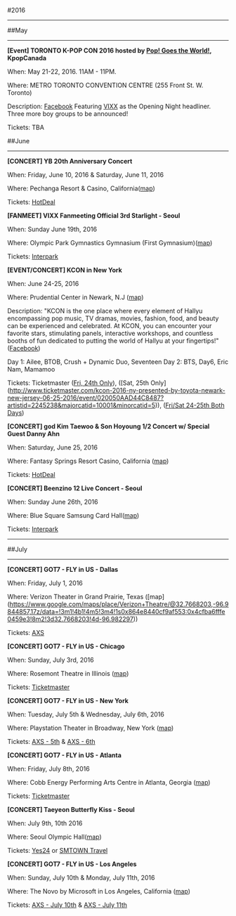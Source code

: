 #2016

----

##May

----

**[Event] TORONTO K-POP CON 2016 hosted by [Pop! Goes the World!](https://www.facebook.com/popgoestheworld), KpopCanada**

When: May 21-22, 2016. 11AM - 11PM.

Where: METRO TORONTO CONVENTION CENTRE (255 Front St. W. Toronto)

Description: [Facebook](https://www.facebook.com/events/900954433264396) Featuring [VIXX](http://www.eventbee.com/v/vixxinthe6ix) as the Opening Night headliner. Three more boy groups to be announced!

Tickets: TBA



##June

----


**[CONCERT] YB 20th Anniversary Concert**

When: Friday, June 10, 2016 & Saturday, June 11, 2016

Where: Pechanga Resort & Casino, California([map](https://www.google.com/maps/place/Pechanga+Resort+%26+Casino/@33.456118,-117.106197,16z/data=!4m5!3m4!1s0x0:0x64bcba3c0c701340!8m2!3d33.4561176!4d-117.1061971?hl=en-US))

Tickets: [HotDeal](http://hotdeal.koreadaily.com/product/product_detail.asp?cat_no=8&prd_idx=2204) 



**[FANMEET] VIXX Fanmeeting Official 3rd Starlight - Seoul**

When: Sunday June 19th, 2016

Where: Olympic Park Gymnastics Gymnasium (First Gymnasium)([map](https://goo.gl/maps/nWcxoiKrJUr))

Tickets: [Interpark](http://ticket.interpark.com/Global/Play/Goods/GoodsInfo.asp?GoodsCode=16005995)


**[EVENT/CONCERT] KCON in New York**

When: June 24-25, 2016

Where: Prudential Center in Newark, N.J ([map](https://www.google.com/maps/place/Prudential+Center/@40.7336167,-74.1733387,17z/data=!3m1!4b1!4m5!3m4!1s0x89c253829a70f1d3:0x4d3efa6b5652a5ac!8m2!3d40.7336167!4d-74.17115))

Description: "KCON is the one place where every element of Hallyu encompassing pop music, TV dramas, movies, fashion, food, and beauty can be experienced and celebrated. At KCON, you can encounter your favorite stars, stimulating panels, interactive workshops, and countless booths of fun dedicated to putting the world of Hallyu at your fingertips!" ([Facebook](https://www.facebook.com/events/1262279477121040/))

Day 1: Ailee, BTOB, Crush + Dynamic Duo, Seventeen
Day 2: BTS, Day6, Eric Nam, Mamamoo

Tickets: Ticketmaster ([Fri, 24th Only](http://www.ticketmaster.com/kcon-2016-ny-presented-by-toyota-newark-new-jersey-06-24-2016/event/020050AAD42B8478?artistid=2245238&majorcatid=10001&minorcatid=5)), ([Sat, 25th Only] (http://www.ticketmaster.com/kcon-2016-ny-presented-by-toyota-newark-new-jersey-06-25-2016/event/020050AAD44C8487?artistid=2245238&majorcatid=10001&minorcatid=5)), ([Fri/Sat 24-25th Both Days](http://www.ticketmaster.com/kcon-2016-ny-presented-by-toyota-newark-new-jersey/event/020050AAC8C3751A?artistid=2245237&majorcatid=10001&minorcatid=5))


**[CONCERT] god Kim Taewoo & Son Hoyoung 1/2 Concert w/ Special Guest Danny Ahn**

When: Saturday, June 25, 2016

Where: Fantasy Springs Resort Casino, California ([map](https://www.google.com/maps/place/Fantasy+Springs+Resort+Casino/@33.7209238,-116.1961752,17z/data=!3m1!4b1!4m5!3m4!1s0x80daf7a5cda59307:0x21e40fd9d932df5d!8m2!3d33.7209238!4d-116.1939865))

Tickets: [HotDeal](http://hotdeal.koreadaily.com/product/product_detail.asp?cat_no=16&prd_idx=2266)



**[CONCERT] Beenzino 12 Live Concert - Seoul**

When: Sunday June 26th, 2016

Where: Blue Square Samsung Card Hall([map](https://goo.gl/maps/gGbccJquw1q))

Tickets: [Interpark](http://ticket.interpark.com/Global/Play/Goods/GoodsInfo.asp?GoodsCode=16006912)



----

##July

----



**[CONCERT] GOT7 - FLY in US - Dallas**

When: Friday, July 1, 2016   

Where: Verizon Theater in Grand Prairie, Texas ([map] (https://www.google.com/maps/place/Verizon+Theatre/@32.7668203,-96.9844857,17z/data=!3m1!4b1!4m5!3m4!1s0x864e8440cf9af553:0x4cfba6fffe0459e3!8m2!3d32.7668203!4d-96.982297))

Tickets: [AXS](http://www.axs.com/events/309354/got7-tickets)



**[CONCERT] GOT7 - FLY in US - Chicago**

When: Sunday, July 3rd, 2016

Where: Rosemont Theatre in Illinois ([map](https://www.google.com/maps/place/Rosemont+Theatre/@41.9762274,-87.8643355,15z/data=!4m2!3m1!1s0x0:0x2b09431c32a987f1?sa=X&ved=0ahUKEwjC1ZTrnJfNAhVLXVIKHVTACWEQ_BII_QIwLg))

Tickets: [Ticketmaster](http://www.ticketmaster.com/2016-got7-1st-concert-tour-fly-rosemont-illinois-07-03-2016/event/04005087A390326B?artistid=2235177&majorcatid=10001&minorcatid=1&tm_link=search_msg-1_04005087A390326B) 



**[CONCERT] GOT7 - FLY in US - New York**

When: Tuesday, July 5th & Wednesday, July 6th, 2016

Where: Playstation Theater in Broadway, New York ([map](https://www.google.com/maps/place/PlayStation+Theater/@40.7577871,-73.9885938,17z/data=!3m1!4b1!4m5!3m4!1s0x89c25854f0f07e6d:0xd182a609afcc63ec!8m2!3d40.7577871!4d-73.9864051))

Tickets: [AXS - 5th](http://www.axs.com/events/308929/got7-tickets) & [AXS - 6th](http://www.axs.com/events/310667/got7-tickets)



**[CONCERT] GOT7 - FLY in US - Atlanta**

When: Friday, July 8th, 2016

Where: Cobb Energy Performing Arts Centre in Atlanta, Georgia ([map](https://www.google.com/maps/place/Cobb+Energy+Performing+Arts+Centre/@33.8847286,-84.4610922,17z/data=!3m1!4b1!4m5!3m4!1s0x88f51037f6b5e06f:0x308cd8615787ba38!8m2!3d33.8847286!4d-84.4589035))

Tickets: [Ticketmaster](http://www.ticketmaster.com/2016-got7-1st-concert-tour-fly-atlanta-georgia-07-08-2016/event/0E00508EA82589C4?artistid=2235177&majorcatid=10001&minorcatid=1&tm_link=search_msg-1_0E00508EA82589C4)




**[CONCERT] Taeyeon Butterfly Kiss - Seoul**

When: July 9th, 10th 2016

Where: Seoul Olympic Hall([map](https://goo.gl/maps/NZNcM9tYwxA2))

Tickets: [Yes24](http://ticket.yes24.com/Pages/Perf/Detail/Detail.aspx?IdPerf=23770) or [SMTOWN Travel](http://www.smtowntravel.com/onEvent/step_1.asp?Master_Idx=176&Master_Lang=EN&Main_res_day=&Main_res_seq=)



**[CONCERT] GOT7 - FLY in US - Los Angeles**

When: Sunday, July 10th & Monday, July 11th, 2016

Where: The Novo by Microsoft in Los Angeles, California ([map](https://www.google.com/maps/place/The+Novo+by+Microsoft/@34.044732,-118.2676357,17z/data=!3m1!4b1!4m5!3m4!1s0x80c2c7b782019c1b:0xda9785bec3c53630!8m2!3d34.044732!4d-118.265447))

Tickets: [AXS - July 10th](http://www.axs.com/events/309051/fly-in-usa-tickets) & [AXS - July 11th](http://www.axs.com/events/310774/fly-in-usa-tickets)
